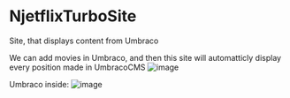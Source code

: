 # NjetflixTurboSite
Site, that displays content from Umbraco


We can add movies in Umbraco, and then this site will automatticly display every position made in UmbracoCMS
![image](https://user-images.githubusercontent.com/70204767/157893178-f6ca1ad6-cbed-4e11-8b15-21f2a91820ab.png)


Umbraco inside:
![image](https://user-images.githubusercontent.com/70204767/157893336-edf3e80a-33df-47aa-8adc-2dd32c9d6b7f.png)
